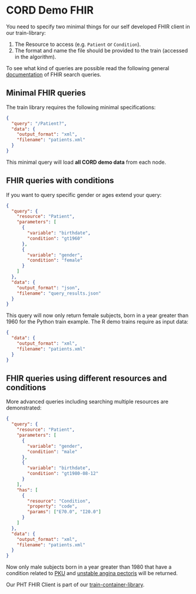 # CORD Demo FHIR
You need to specify two minimal things for our self developed FHIR client in our train-library:

1. The Resource to access (e.g. `Patient` or `Condition`).
2. The format and name the file should be provided to the train (accessed in the algorithm).

To see what kind of queries are possible read the following general [documentation](https://www.hl7.org/fhir/search.html) of FHIR search queries.

## Minimal FHIR queries
The train library requires the following minimal specifications:

```json
{
  "query": "/Patient?",
  "data": {
    "output_format": "xml",
    "filename": "patients.xml" 
  }
}
```

This minimal query will load **all CORD demo data** from each node.

## FHIR queries with conditions

If you want to query specific gender or ages extend your query:
```json
{
  "query": {
    "resource": "Patient",
    "parameters": [
      {
        "variable": "birthdate",
        "condition": "gt1960"
      },
      {
        "variable": "gender",
        "condition": "female"
      }
    ]
  },
  "data": {
    "output_format": "json",
    "filename": "query_results.json"
  }
}
```
This query will now only return female subjects, born in a year greater than 1960 for the Python train example. The R demo trains require as input data:
```json
{
  "data": {
    "output_format": "xml",
    "filename": "patients.xml"
  }
}
```


## FHIR queries using different resources and conditions
More advanced queries including searching multiple resources are demonstrated:
````json
{
  "query": {
    "resource": "Patient",
    "parameters": [
      {
        "variable": "gender",
        "condition": "male"
      },
      {
        "variable": "birthdate",
        "condition": "gt1980-08-12"
      }
    ],
    "has": [
      {
        "resource": "Condition",
        "property": "code",
        "params": ["E70.0", "I20.0"]
      }
    ]
  },
  "data": {
    "output_format": "xml",
    "filename": "patients.xml"
  }
}
````
Now only male subjects born in a year greater than 1980 that have a condition related to [PKU](https://en.wikipedia.org/wiki/Phenylketonuria) and 
[unstable angina pectoris](https://www.msdmanuals.com/de-de/profi/herz-kreislauf-krankheiten/koronare-herzkrankheit/instabile-angina-pectoris)
will be returned.


Our PHT FHIR Client is part of our [train-container-library](https://github.com/PHT-Medic/train-container-library.git).

